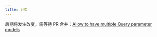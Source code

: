 ```yaml
---
title: 分页
---
```


后期将发生改变，需等待 PR
合并：[Allow to have multiple Query parameter models](https://github.com/fastapi/fastapi/pull/12944#pullrequestreview-2588580175)
